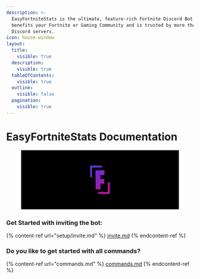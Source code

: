 ```yaml
---
description: >-
  EasyFortniteStats is the ultimate, feature-rich Fortnite Discord Bot which
  benefits your Fortnite or Gaming Community and is trusted by more than 60,000
  Discord servers.
icon: house-window
layout:
  title:
    visible: true
  description:
    visible: true
  tableOfContents:
    visible: true
  outline:
    visible: false
  pagination:
    visible: true
---
```


# EasyFortniteStats Documentation

<figure><img src=".gitbook/assets/Frame 3.png" alt=""><figcaption></figcaption></figure>

### Get Started with inviting the bot:

{% content-ref url="setup/invite.md" %}
[invite.md](setup/invite.md)
{% endcontent-ref %}

### Do you like to get started with all commands?

{% content-ref url="commands.md" %}
[commands.md](commands.md)
{% endcontent-ref %}

